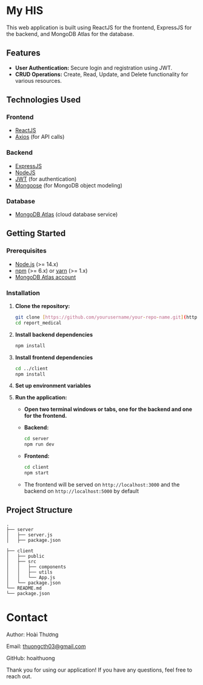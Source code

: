 # My HIS

This web application is built using ReactJS for the frontend, ExpressJS for the backend, and MongoDB Atlas for the database.

## Features

- **User Authentication:** Secure login and registration using JWT.
- **CRUD Operations:** Create, Read, Update, and Delete functionality for various resources.

## Technologies Used

### Frontend

- [ReactJS](https://reactjs.org/)
- [Axios](https://axios-http.com/) (for API calls)

### Backend

- [ExpressJS](https://expressjs.com/)
- [NodeJS](https://nodejs.org/)
- [JWT](https://jwt.io/) (for authentication)
- [Mongoose](https://mongoosejs.com/) (for MongoDB object modeling)

### Database

- [MongoDB Atlas](https://www.mongodb.com/cloud/atlas) (cloud database service)

## Getting Started

### Prerequisites

- [Node.js](https://nodejs.org/) (>= 14.x)
- [npm](https://www.npmjs.com/) (>= 6.x) or [yarn](https://yarnpkg.com/) (>= 1.x)
- [MongoDB Atlas account](https://www.mongodb.com/cloud/atlas/register)

### Installation

1. **Clone the repository:**

   ```bash
   git clone [https://github.com/yourusername/your-repo-name.git](https://github.com/hoai-thuong/report_medical.git)
   cd report_medical
2. **Install backend dependencies**
   ```bash
   npm install

3. **Install frontend dependencies**
   ```bash
   cd ../client
   npm install
4. **Set up environment variables**

2. **Run the application:**

    - **Open two terminal windows or tabs, one for the backend and one for the frontend.**

    - **Backend:**
      ```bash
      cd server
      npm run dev
      ```

    - **Frontend:**
      ```bash
      cd client
      npm start
      ```

    - The frontend will be served on `http://localhost:3000` and the backend on `http://localhost:5000` by default

## Project Structure

```plaintext
.
├── server
│   ├── server.js
│   ├── package.json

├── client
│   ├── public
│   ├── src
│   │   ├── components
│   │   ├── utils
│   │   └── App.js
│   └── package.json
└── README.md
└── package.json
```



# Contact

Author: Hoài Thương

Email: thuongcth03@gmail.com

GitHub: hoaithuong

Thank you for using our application! If you have any questions, feel free to reach out.


